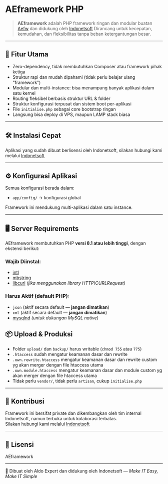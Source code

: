 
# AEframework PHP

> **AEframework** adalah PHP framework ringan dan modular buatan [Aefw](https://aefw.net) dan didukung oleh  [Indonetsoft](https://indonetsoft.com)
> Dirancang untuk kecepatan, kemudahan, dan fleksibilitas tanpa beban ketergantungan besar.

---

## 🚀 Fitur Utama

- Zero-dependency, tidak membutuhkan Composer atau framework pihak ketiga
- Struktur rapi dan mudah dipahami (tidak perlu belajar ulang "framework")
- Modular dan multi-instance: bisa menampung banyak aplikasi dalam satu kernel
- Routing fleksibel berbasis struktur URL & folder
- Struktur konfigurasi terpusat dan sistem boot per-aplikasi
- File `initialise.php` sebagai core bootstrap ringan
- Langsung bisa deploy di VPS, maupun LAMP stack biasa

---

## 🛠️ Instalasi Cepat

Aplikasi yang sudah dibuat berlisensi oleh Indonetsoft, silakan hubungi kami melalui [Indonetsoft](https://indonetsoft.com/)

---

## ⚙️ Konfigurasi Aplikasi

Semua konfigurasi berada dalam:
- `app/config/` → konfigurasi global

Framework ini mendukung multi-aplikasi dalam satu instance.

---

## 🖥️ Server Requirements

AEframework membutuhkan PHP **versi 8.1 atau lebih tinggi**, dengan ekstensi berikut:

### Wajib Diinstal:
- [intl](http://php.net/manual/en/intl.requirements.php)
- [mbstring](http://php.net/manual/en/mbstring.installation.php)
- [libcurl](http://php.net/manual/en/curl.requirements.php) _(jika menggunakan library HTTP\CURLRequest)_

### Harus Aktif (default PHP):
- `json` (aktif secara default — **jangan dimatikan**)
- `xml` (aktif secara default — **jangan dimatikan**)
- [mysqlnd](http://php.net/manual/en/mysqlnd.install.php) _(untuk dukungan MySQL native)_

## 📦 Upload & Produksi

- Folder `upload/` dan `backup/` harus writable (`chmod 755` atau `775`)
- `.htaccess` sudah mengatur keamanan dasar dan rewrite
- `.own.rewrite.htaccess` mengatur keamanan dasar dan rewrite custom yg akan merger dengan file htaccess utama
- `.own.module.htaccess` mengatur keamanan dasar dan module custom yg akan merger dengan file htaccess utama
- Tidak perlu `vendor/`, tidak perlu `artisan`, cukup `initialise.php`

---

## 🤝 Kontribusi

Framework ini bersifat private dan dikembangkan oleh tim internal Indonetsoft, namun terbuka untuk kolaborasi terbatas.  
Silakan hubungi kami melalui [Indonetsoft](https://indonetsoft.com/)

---

## 🔐 Lisensi

AEframework

---

💙 Dibuat oleh Aldo Expert dan didukung oleh Indonetsoft — _Make IT Easy, Make IT Simple_
